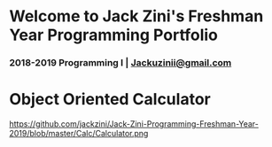 # Welcome to Jack Zini's Freshman Year Programming Portfolio
### 2018-2019 Programming I | Jackuzinii@gmail.com

# Object Oriented Calculator
https://github.com/jackzini/Jack-Zini-Programming-Freshman-Year-2019/blob/master/Calc/Calculator.png
